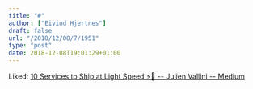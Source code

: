 ```yaml
---
title: "#"
author: ["Eivind Hjertnes"]
draft: false
url: "/2018/12/08/7/1951"
type: "post"
date: 2018-12-08T19:01:29+01:00
---
```


Liked:
[10
Services to Ship at Light Speed ⚡🚢️ -- Julien Vallini -- Medium](https://medium.com/@julienvallini/10-services-to-ship-at-light-speed-️-154b576eb4f)
